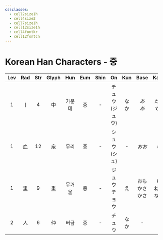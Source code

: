 ```yaml
---
cssclasses:
  - cell2size1h
  - cell4size2
  - cell7size1h
  - cell12size1h
  - cell4fontkr
  - cell12fontcn
---
```


# Korean Han Characters - 중

| Lev | Rad | Str | Glyph | Hun | Eum | Shin |      On      | Kun |      Base      |     Kana      | Simp |      Man       |  Can  |      Viet      |
| :-: | :-: | :-: | :---: | :-: | :-: | :--: | :----------: | :-: | :------------: | :-----------: | :--: | :------------: | :---: | :------------: |
|  1  |  丨  |  4  |   中   | 가운데 |  중  |  -   | チュウ<br>(ジュウ) | なか  |    *あ<br>あ*    |  *たる<br>てる*   |  -   | zhōng<br>zhòng | zung1 |     trung      |
|  1  |  血  | 12  |   衆   | 무리  |  중  |  -   | シュウ<br>(シュ)  |  -  |      *おお*      |      *い*      |  众   |     zhòng      | zung3 |     chúng      |
|  1  |  里  |  9  |   重   | 무거울 |  중  |  -   |  ジュウ<br>チョウ  |  え  | おも<br>かさ<br>かさ | い<br>ねる<br>なる |  -   | chóng<br>zhòng | cung5 | trọng<br>trùng |
|  2  |  人  |  6  |   仲   | 버금  |  중  |  -   |     チュウ      | なか  |       -        |       -       |  -   |     zhòng      | zung6 |     trọng      |
